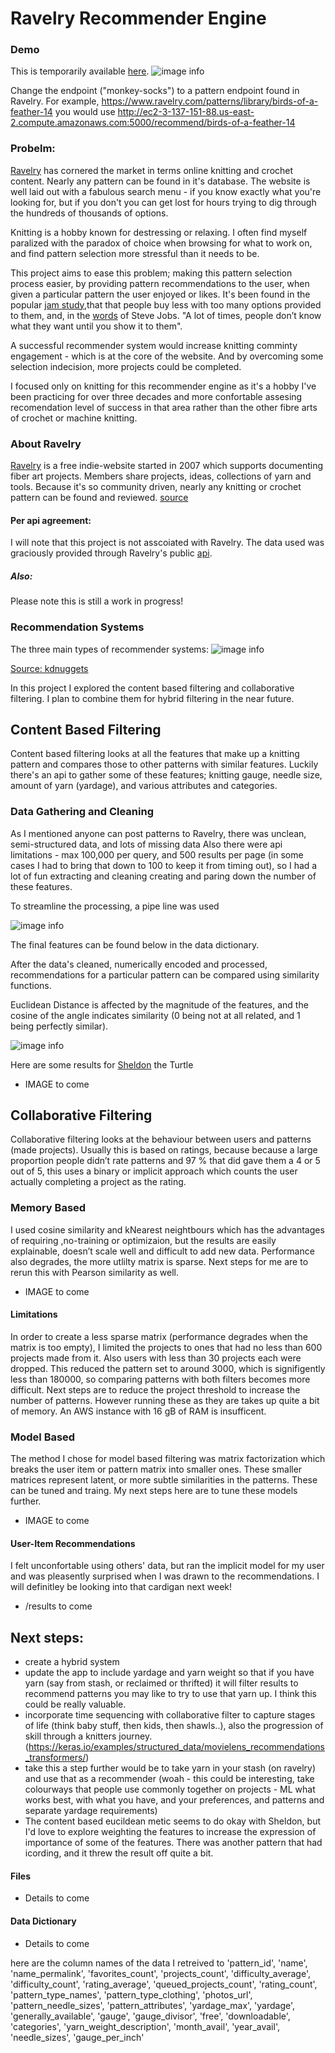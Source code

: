 # Ravelry Recommender Engine

### Demo
This is temporarily available [here](http://ec2-3-137-151-88.us-east-2.compute.amazonaws.com:5000/recommend/monkey-socks). 
![image info](images/demo_screenshot.png)

Change the endpoint ("monkey-socks") to a pattern endpoint found in Ravelry.  For example, https://www.ravelry.com/patterns/library/birds-of-a-feather-14 you would use http://ec2-3-137-151-88.us-east-2.compute.amazonaws.com:5000/recommend/birds-of-a-feather-14

### Probelm:
[Ravelry](https://www.ravelry.com/) has cornered the market in terms online knitting and crochet content. Nearly any pattern can be found in it's database. The website is well laid out with a fabulous search menu - if you know exactly what you're looking for, but if you don't you can get lost for hours trying to dig through the hundreds of thousands of options.  

Knitting is a hobby known for destressing or relaxing. I often find myself paralized with the paradox of choice when browsing for what to work on, and find pattern selection more stressful than it needs to be. 

This project aims to ease this problem; making this pattern selection process easier, by providing pattern recommendations to the user, when given a particular pattern the user enjoyed or likes. It's been found in the popular [jam study](https://faculty.washington.edu/jdb/345/345%20Articles/Iyengar%20%26%20Lepper%20(2000).pdf),that that people buy less with too many options provided to them, and, in the [words](https://www.forbes.com/sites/chunkamui/2011/10/17/five-dangerous-lessons-to-learn-from-steve-jobs/?sh=7f4db0373a95) of Steve Jobs. "A lot of times, people don’t know what they want until you show it to them".

A successful recommender system would increase knitting comminty engagement - which is at the core of the website.  And by overcoming some selection indecision, more projects could be completed.

I focused only on knitting for this recommender engine as it's a hobby I've been practicing for over three decades and more confortable assesing recomendation level of success in that area rather than the other fibre arts of crochet or machine knitting. 

### About Ravelry
[Ravelry](https://www.ravelry.com/) is a free indie-website started in 2007 which supports documenting fiber art projects. Members share projects, ideas, collections of yarn and tools.  Because it's so community driven, nearly any knitting or crochet pattern can be found and reviewed. 
[source](https://en.wikipedia.org/wiki/Ravelry) 

#### Per api agreement:
I will note that this project is not asscoiated with Ravelry. The data used was graciously provided through Ravelry's public [api](https://www.ravelry.com/api#index).

##### Also:
Please note this is still a work in progress! 

### Recommendation Systems
The three main types of recommender systems:
![image info](images/recommender_system_types_image.png)

[Source: kdnuggets](https://www.kdnuggets.com/2019/09/machine-learning-recommender-systems.html)

In this project I explored the content based filtering and collaborative filtering.  I plan to combine them for hybrid filtering in the near future. 

## Content Based Filtering

Content based filtering looks at all the features that make up a knitting pattern and compares those to other patterns with similar features. Luckily there's an api to gather some of these features; knitting gauge, needle size, amount of yarn (yardage), and various attributes and categories.

### Data Gathering and Cleaning

As I mentioned anyone can post patterns to Ravelry, there was unclean, semi-structured data, and lots of missing data Also there were api limitations - max 100,000 per query, and 500 results per page (in some cases I had to bring that down to 100 to keep it from timing out), so I had a lot of fun extracting and cleaning creating and paring down the number of these features.  

To streamline the processing, a pipe line was used

![image info](images/pipeline_image.png)

The final features can be found below in the data dictionary. 

After the data's cleaned, numerically encoded and processed, recommendations for a particular pattern can be compared using similarity functions. 

Euclidean Distance is affected by the magnitude of the features, and the cosine of the angle indicates similarity (0 being not at all related, and 1 being perfectly similar).

![image info](images/content_similarity.png)

Here are some results for [Sheldon](https://www.ravelry.com/patterns/library/sheldon) the Turtle

* IMAGE to come

## Collaborative Filtering 
Collaborative filtering looks at the behaviour between users and patterns (made projects). Usually this is based on ratings, because because a large proportion people didn’t rate patterns and 97 % that did gave them a 4 or 5 out of 5, this uses a binary or implicit approach which counts the user actually completing a project as the rating.

### Memory Based
I used cosine similarity and kNearest neightbours which has the advantages of requiring ,no-training or optimizaion, but the results are easily explainable, doesn’t scale well and difficult to add new data.  Performance also degrades, the more utlilty matrix is sparse. Next steps for me are to rerun this with Pearson similarity as well. 

* IMAGE to come


#### Limitations 
In order to create a less sparse matrix (performance degrades when the matrix is too empty), I limited the projects to ones that had no less than 600 projects made from it.  Also users with less than 30 projects each were dropped.  This reduced the pattern set to around 3000, which is signifigently less than 180000, so comparing patterns with both filters becomes more difficult.  Next steps are to reduce the project threshold to increase the number of patterns.  However running these as they are takes up quite a bit of memory.  An AWS instance with 16 gB of RAM is insufficent. 

### Model Based
The method I chose for model based filtering was matrix factorization which breaks the user item or pattern matrix into smaller ones.  These smaller matrices represent latent, or more subtle similarities in the patterns. These can be tuned and traing. My next steps here are to tune these models further.  

* IMAGE to come

#### User-Item Recommendations
I felt unconfortable using others' data, but ran the implicit model for my user and was pleasently surprised when I was drawn to the recommendations.  I will definitley be looking into that cardigan next week!

* /results to come


## Next steps:
*  create a hybrid system
* update the app to include yardage and yarn weight so that if you have yarn (say from stash, or reclaimed or thrifted) it will filter results to recommend patterns you may like to try to use that yarn up.  I think this could be really valuable.
* incorporate time sequencing with collaborative filter to capture stages of life (think baby stuff, then kids, then shawls..), also the progression of skill through a knitters journey. (https://keras.io/examples/structured_data/movielens_recommendations_transformers/)
* take this a step further would be to take yarn in your stash (on ravelry) and use that as a recommender (woah - this could be interesting, take colourways that people use commonly together on projects - ML what works best, with what you have, and your preferences, and patterns and separate yardage requirements)
* The content based eucildean metic seems to do okay with Sheldon, but I'd love to explore weighting the features to increase the expression of importance of some of the features.  There was another pattern that had icording, and it threw the result off quite a bit. 

#### Files 
* Details to come

#### Data Dictionary

* Details to come

here are the column names of the data I retreived to 
'pattern_id', 'name', 'name_permalink', 'favorites_count',
       'projects_count', 'difficulty_average', 'difficulty_count',
       'rating_average', 'queued_projects_count', 'rating_count',
       'pattern_type_names', 'pattern_type_clothing', 'photos_url',
       'pattern_needle_sizes', 'pattern_attributes', 'yardage_max', 'yardage',
       'generally_available', 'gauge', 'gauge_divisor', 'free', 'downloadable',
       'categories', 'yarn_weight_description', 'month_avail', 'year_avail',
       'needle_sizes', 'gauge_per_inch'
       
